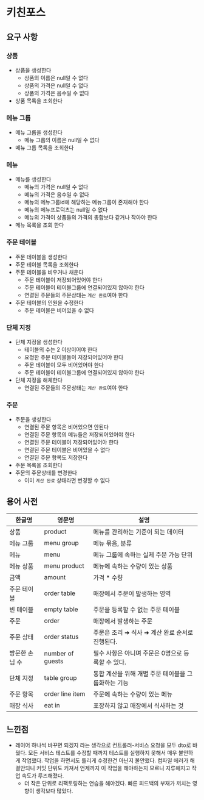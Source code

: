 # 키친포스

## 요구 사항

### 상품
- 상품을 생성한다
  - 상품의 이름은 null일 수 없다
  - 상품의 가격은 null일 수 없다
  - 상품의 가격은 음수일 수 없다
- 상품 목록을 조회한다

### 메뉴 그룹
- 메뉴 그룹을 생성한다
  - 메뉴 그룹의 이름은 null일 수 없다
- 메뉴 그룹 목록을 조회한다

### 메뉴
- 메뉴를 생성한다
  - 메뉴의 가격은 null일 수 없다
  - 메뉴의 가격은 음수일 수 없다
  - 메뉴의 메뉴그룹id에 해당하는 메뉴그룹이 존재해야 한다
  - 메뉴의 메뉴프로덕츠는 null일 수 없다
  - 메뉴의 가격이 상품들의 가격의 총합보다 같거나 작아야 한다
- 메뉴 목록을 조회 한다

### 주문 테이블
- 주문 테이블을 생성한다
- 주문 테이블 목록을 조회한다
- 주문 테이블을 비우거나 채운다
  - 주문 테이블이 저장되어있어야 한다
  - 주문 테이블이 테이블그룹에 연결되어있지 않아야 한다
  - 연결된 주문들의 주문상태는 `계산 완료`여야 한다
- 주문 테이블의 인원을 수정한다
  - 주문 테이블은 비어있을 수 없다

### 단체 지정
- 단체 지정을 생성한다
  - 테이블의 수는 2 이상이어야 한다
  - 요청한 주문 테이블들이 저장되어있어야 한다
  - 주문 테이블이 모두 비어있어야 한다
  - 주문 테이블이 테이블그룹에 연결되어있지 않아야 한다
- 단체 지정을 해체한다
  - 연결된 주문들의 주문상태는 `계산 완료`여야 한다

### 주문
- 주문을 생성한다
  - 연결된 주문 항목은 비어있으면 안된다
  - 연결된 주문 항목의 메뉴들은 저장되어있어야 한다
  - 연결된 주문 테이블이 저장되어있어야 한다
  - 연결된 주문 테이블은 비어있을 수 없다
  - 연결된 주문 항목도 저장한다
- 주문 목록을 조회한다
- 주문의 주문상태를 변경한다
  - 이미 `계산 완료` 상태라면 변경할 수 없다

## 용어 사전

| 한글명 | 영문명 | 설명 |
| --- | --- | --- |
| 상품 | product | 메뉴를 관리하는 기준이 되는 데이터 |
| 메뉴 그룹 | menu group | 메뉴 묶음, 분류 |
| 메뉴 | menu | 메뉴 그룹에 속하는 실제 주문 가능 단위 |
| 메뉴 상품 | menu product | 메뉴에 속하는 수량이 있는 상품 |
| 금액 | amount | 가격 * 수량 |
| 주문 테이블 | order table | 매장에서 주문이 발생하는 영역 |
| 빈 테이블 | empty table | 주문을 등록할 수 없는 주문 테이블 |
| 주문 | order | 매장에서 발생하는 주문 |
| 주문 상태 | order status | 주문은 조리 ➜ 식사 ➜ 계산 완료 순서로 진행된다. |
| 방문한 손님 수 | number of guests | 필수 사항은 아니며 주문은 0명으로 등록할 수 있다. |
| 단체 지정 | table group | 통합 계산을 위해 개별 주문 테이블을 그룹화하는 기능 |
| 주문 항목 | order line item | 주문에 속하는 수량이 있는 메뉴 |
| 매장 식사 | eat in | 포장하지 않고 매장에서 식사하는 것 |

## 느낀점
- 레이어 하나씩 바꾸면 되겠지 라는 생각으로 컨트롤러-서비스 요청을 모두 dto로 바꿨다. 모든 서비스 테스트를 수정할 때까지 테스트를 실행하지 못해서 매우 불안하게 작업했다. 작업을 하면서도 틀리게 수정한건 아닌지 불안했다.
  컴파일 에러가 해결안되니 커밋 단위도 커져서 언제까지 이 작업을 해야하는지 모르니 지루해지고 작업 속도가 루즈해졌다.
  - 더 작은 단위로 리팩토링하는 연습을 해야겠다. 빠른 피드백의 부재가 끼치는 영향이 생각보다 많았다.